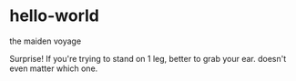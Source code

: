 # hello-world
the maiden voyage

Surprise!
If you're trying to stand on 1 leg, better to grab your ear. doesn't even matter which one.
